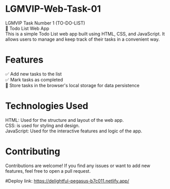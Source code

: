 # LGMVIP-Web-Task-01
LGMVIP Task Number 1 (TO-DO-LIST)<br>
📝 Todo List Web App<br>
This is a simple Todo List web app built using HTML, CSS, and JavaScript. It allows users to manage and keep track of their tasks in a convenient way.<br>

# Features
✅ Add new tasks to the list<br>
✅ Mark tasks as completed<br>
🔄 Store tasks in the browser's local storage for data persistence<br>

# Technologies Used<br>
HTML: Used for the structure and layout of the web app.<br>
CSS: is used for styling and design.<br>
JavaScript: Used for the interactive features and logic of the app.<br>


# Contributing
Contributions are welcome! If you find any issues or want to add new features, feel free to open a pull request.

#Deploy 
link: https://delightful-pegasus-b7c011.netlify.app/
